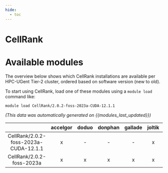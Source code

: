 ```yaml
---
hide:
  - toc
---
```


CellRank
========

# Available modules


The overview below shows which CellRank installations are available per HPC-UGent Tier-2 cluster, ordered based on software version (new to old).

To start using CellRank, load one of these modules using a `module load` command like:

```shell
module load CellRank/2.0.2-foss-2023a-CUDA-12.1.1
```

*(This data was automatically generated on {{modules_last_updated}})*  

| |accelgor|doduo|donphan|gallade|joltik|shinx|
| :---: | :---: | :---: | :---: | :---: | :---: | :---: |
|CellRank/2.0.2-foss-2023a-CUDA-12.1.1|x|-|-|-|x|-|
|CellRank/2.0.2-foss-2023a|x|x|x|x|x|x|
